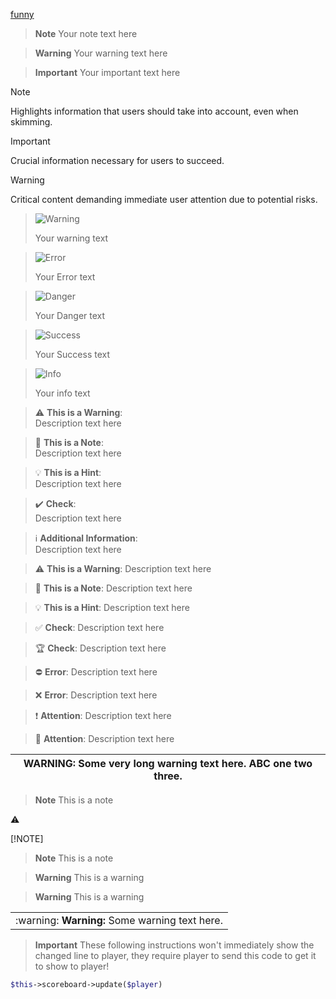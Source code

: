 [funny](https://drive.google.com/drive/folders/1lb_RcZcRo9c33_tk7TSLKA4GqzHwA8KG?usp=sharing)

> **Note**
Your note text here

> **Warning**
Your warning text here


> **Important**
Your important text here

> [!NOTE]  
> Highlights information that users should take into account, even when skimming.

> [!IMPORTANT]  
> Crucial information necessary for users to succeed.

> [!WARNING]  
> Critical content demanding immediate user attention due to potential risks.


> <picture>
>   <source media="(prefers-color-scheme: light)" srcset="https://raw.githubusercontent.com/Mqxx/GitHub-Markdown/main/blockquotes/badge/light-theme/warning.svg">
>   <img alt="Warning" src="https://raw.githubusercontent.com/Mqxx/GitHub-Markdown/main/blockquotes/badge/dark-theme/warning.svg">
> </picture><br>
>
> Your warning text

> <picture>
>   <source media="(prefers-color-scheme: light)" srcset="https://raw.githubusercontent.com/Mqxx/GitHub-Markdown/main/blockquotes/badge/light-theme/error.svg">
>   <img alt="Error" src="https://raw.githubusercontent.com/Mqxx/GitHub-Markdown/main/blockquotes/badge/dark-theme/error.svg">
> </picture><br>
>
> Your Error text

> <picture>
>   <source media="(prefers-color-scheme: light)" srcset="https://raw.githubusercontent.com/Mqxx/GitHub-Markdown/main/blockquotes/badge/light-theme/danger.svg">
>   <img alt="Danger" src="https://raw.githubusercontent.com/Mqxx/GitHub-Markdown/main/blockquotes/badge/dark-theme/danger.svg">
> </picture><br>
>
> Your Danger text

> <picture>
>   <source media="(prefers-color-scheme: light)" srcset="https://raw.githubusercontent.com/Mqxx/GitHub-Markdown/main/blockquotes/badge/light-theme/success.svg">
>   <img alt="Success" src="https://raw.githubusercontent.com/Mqxx/GitHub-Markdown/main/blockquotes/badge/dark-theme/success.svg">
> </picture><br>
>
> Your Success text

> <picture>
>   <source media="(prefers-color-scheme: light)" srcset="https://raw.githubusercontent.com/Mqxx/GitHub-Markdown/main/blockquotes/badge/light-theme/info.svg">
>   <img alt="Info" src="https://raw.githubusercontent.com/Mqxx/GitHub-Markdown/main/blockquotes/badge/dark-theme/info.svg">
> </picture><br>
>
> Your info text




> :warning: **This is a Warning**: <br>
Description text here

> :memo: **This is a Note**: <br>
Description text here

> :bulb: **This is a Hint**: <br>
Description text here

> :heavy_check_mark: **Check**: <br>
Description text here

> :information_source: **Additional Information**: <br>
Description text here

> ⚠️ **This is a Warning**: Description text here

> 📝 **This is a Note**: Description text here

> 💡 **This is a Hint**: Description text here

> ✅ **Check**: Description text here

> 🏆 **Check**: Description text here

> ⛔️ **Error**: Description text here

> ❌ **Error**: Description text here

> ❗ **Attention**: Description text here

> 🚧 **Attention**: Description text here

| WARNING: Some very long warning text here. ABC one two three. |
| --- |


> **Note**
> This is a note

:warning:

[!NOTE]

> **Note**
> This is a note

> **Warning**
> This is a warning

> **Warning**
> This is a warning

<table>
  <td>:warning: <b>Warning:</b> Some warning text here.</td>
</table>

> **Important**
These following instructions won't immediately show the changed line to player, they require player to send this code to get it to show to player!<br>
```php
$this->scoreboard->update($player)
```

